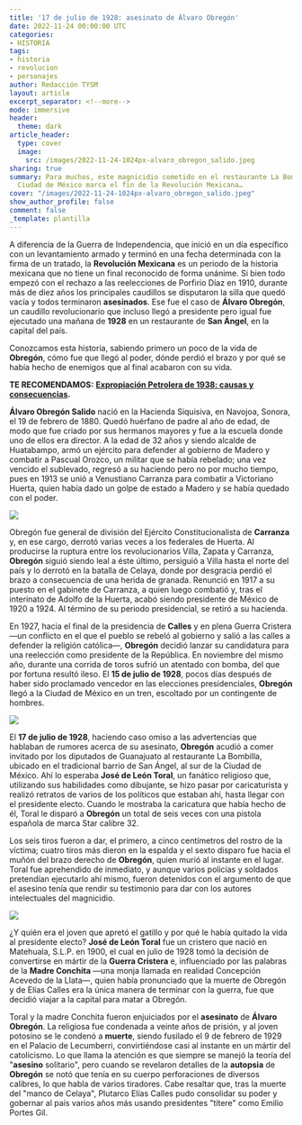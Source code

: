 ```yaml
---
title: '17 de julio de 1928: asesinato de Álvaro Obregón'
date: 2022-11-24 00:00:00 UTC
categories:
- HISTORIA
tags:
- historia
- revolucion
- personajes
author: Redacción TYSM
layout: article
excerpt_separator: <!--more-->
mode: immersive
header:
  theme: dark
article_header:
  type: cover
  image:
    src: /images/2022-11-24-1024px-alvaro_obregon_salido.jpeg
sharing: true
summary: Para muchos, este magnicidio cometido en el restaurante La Bombilla de la
  Ciudad de México marca el fin de la Revolución Mexicana…
cover: "/images/2022-11-24-1024px-alvaro_obregon_salido.jpeg"
show_author_profile: false
comment: false
_template: plantilla
---
```







A diferencia de la Guerra de Independencia, que inició en un día específico con un levantamiento armado y terminó en una fecha determinada con la firma de un tratado, la **Revolución Mexicana** es un periodo de la historia mexicana que no tiene un final reconocido de forma unánime. Si bien todo empezó con el rechazo a las reelecciones de Porfirio Díaz en 1910, durante más de diez años los principales caudillos se disputaron la silla que quedó vacía y todos terminaron **asesinados**. Ese fue el caso de **Álvaro Obregón**, un caudillo revolucionario que incluso llegó a presidente pero igual fue ejecutado una mañana de **1928** en un restaurante de **San Ángel**, en la capital del país.

Conozcamos esta historia, sabiendo primero un poco de la vida de **Obregón**, cómo fue que llegó al poder, dónde perdió el brazo y por qué se había hecho de enemigos que al final acabaron con su vida.

**TE RECOMENDAMOS:** [**Expropiación Petrolera de 1938: causas y consecuencias**](https://blog.tonoysumariachi.com/historia/2022/05/24/expropiacion-petrolera-de-1938-causas-y-consecuencias.html)**.**

**Álvaro Obregón Salido** nació en la Hacienda Siquisiva, en Navojoa, Sonora, el 19 de febrero de 1880. Quedó huérfano de padre al año de edad, de modo que fue criado por sus hermanos mayores y fue a la escuela donde uno de ellos era director. A la edad de 32 años y siendo alcalde de Huatabampo, armó un ejército para defender al gobierno de Madero y combatir a Pascual Orozco, un militar que se había rebelado; una vez vencido el sublevado, regresó a su haciendo pero no por mucho tiempo, pues en 1913 se unió a Venustiano Carranza para combatir a Victoriano Huerta, quien había dado un golpe de estado a Madero y se había quedado con el poder.

![](https://upload.wikimedia.org/wikipedia/commons/thumb/b/b7/Obreg%C3%B3n_Salido%2C_%C3%81lvaro.jpg/834px-Obreg%C3%B3n_Salido%2C_%C3%81lvaro.jpg)

Obregón fue general de división del Ejército Constitucionalista de **Carranza** y, en ese cargo, derrotó varias veces a los federales de Huerta. Al producirse la ruptura entre los revolucionarios Villa, Zapata y Carranza, **Obregón** siguió siendo leal a éste último, persiguió a Villa hasta el norte del país y lo derrotó en la batalla de Celaya, donde por desgracia perdió el brazo a consecuencia de una herida de granada. Renunció en 1917 a su puesto en el gabinete de Carranza, a quien luego combatió y, tras el interinato de Adolfo de la Huerta, acabó siendo presidente de México de 1920 a 1924. Al término de su periodo presidencial, se retiró a su hacienda.

En 1927, hacia el final de la presidencia de **Calles** y en plena Guerra Cristera —un conflicto en el que el pueblo se rebeló al gobierno y salió a las calles a defender la religión católica—, **Obregón** decidió lanzar su candidatura para una reelección como presidente de la República. En noviembre del mismo año, durante una corrida de toros sufrió un atentado con bomba, del que por fortuna resultó ileso. El **15 de julio de 1928**, pocos días después de haber sido proclamado vencedor en las elecciones presidenciales, **Obregón** llegó a la Ciudad de México en un tren, escoltado por un contingente de hombres.

![](https://upload.wikimedia.org/wikipedia/commons/thumb/1/19/OBREGON%2C_ALVARO._GENERAL_OF_MEXICO_LCCN2016868544.jpg/754px-OBREGON%2C_ALVARO._GENERAL_OF_MEXICO_LCCN2016868544.jpg)

El **17 de julio de 1928**, haciendo caso omiso a las advertencias que hablaban de rumores acerca de su asesinato, **Obregón** acudió a comer invitado por los diputados de Guanajuato al restaurante La Bombilla, ubicado en el tradicional barrio de San Ángel, al sur de la Ciudad de México. Ahí lo esperaba **José de León Toral**, un fanático religioso que, utilizando sus habilidades como dibujante, se hizo pasar por caricaturista y realizó retratos de varios de los políticos que estaban ahí, hasta llegar con el presidente electo. Cuando le mostraba la caricatura que había hecho de él, Toral le disparó a **Obregón** un total de seis veces con una pistola española de marca Star calibre 32.

Los seis tiros fueron a dar, el primero, a cinco centímetros del rostro de la víctima; cuatro tiros más dieron en la espalda y el sexto disparo fue hacia el muñón del brazo derecho de **Obregón**, quien murió al instante en el lugar. Toral fue aprehendido de inmediato, y aunque varios policías y soldados pretendían ejecutarlo ahí mismo, fueron detenidos con el argumento de que el asesino tenía que rendir su testimonio para dar con los autores intelectuales del magnicidio.

![](https://upload.wikimedia.org/wikipedia/commons/9/9a/JoseDeLeonToral_%28cropped%29.JPG)

¿Y quién era el joven que apretó el gatillo y por qué le había quitado la vida al presidente electo? **José de León Toral** fue un cristero que nació en Matehuala, S.L.P. en 1900, el cual en julio de 1928 tomó la decisión de convertirse en mártir de la **Guerra Cristera** e, influenciado por las palabras de la **Madre Conchita** —una monja llamada en realidad Concepción Acevedo de la Llata—, quien había pronunciado que la muerte de Obregón y de Elías Calles era la única manera de terminar con la guerra, fue que decidió viajar a la capital para matar a Obregón.

Toral y la madre Conchita fueron enjuiciados por el **asesinato** de **Álvaro Obregón**. La religiosa fue condenada a veinte años de prisión, y al joven potosino se le condenó a **muerte**, siendo fusilado el 9 de febrero de 1929 en el Palacio de Lecumberri, convirtiéndose casi al instante en un mártir del catolicismo. Lo que llama la atención es que siempre se manejó la teoría del "**asesino** solitario", pero cuando se revelaron detalles de la **autopsia** de **Obregón** se notó que tenía en su cuerpo perforaciones de diversos calibres, lo que habla de varios tiradores. Cabe resaltar que, tras la muerte del "manco de Celaya", Plutarco Elías Calles pudo consolidar su poder y gobernar al país varios años más usando presidentes "títere" como Emilio Portes Gil.

